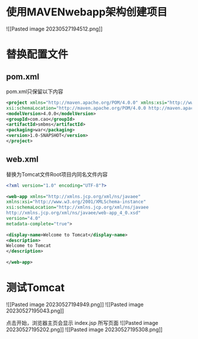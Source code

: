 
# 使用MAVENwebapp架构创建项目

![[Pasted image 20230527194512.png]]

# 替换配置文件

## pom.xml

pom.xml只保留以下内容

```xml
<project xmlns="http://maven.apache.org/POM/4.0.0" xmlns:xsi="http://www.w3.org/2001/XMLSchema-instance"  
xsi:schemaLocation="http://maven.apache.org/POM/4.0.0 http://maven.apache.org/maven-v4_0_0.xsd">  
<modelVersion>4.0.0</modelVersion>  
<groupId>com.cao</groupId>  
<artifactId>smbms</artifactId>  
<packaging>war</packaging>  
<version>1.0-SNAPSHOT</version>
</project>
```

## web.xml

替换为Tomcat文件Root项目内同名文件内容

```xml
<?xml version="1.0" encoding="UTF-8"?>  
  
<web-app xmlns="http://xmlns.jcp.org/xml/ns/javaee"  
xmlns:xsi="http://www.w3.org/2001/XMLSchema-instance"  
xsi:schemaLocation="http://xmlns.jcp.org/xml/ns/javaee  
http://xmlns.jcp.org/xml/ns/javaee/web-app_4_0.xsd"  
version="4.0"  
metadata-complete="true">  
  
<display-name>Welcome to Tomcat</display-name>  
<description>  
Welcome to Tomcat  
</description>  
  
</web-app>
```

# 测试Tomcat

![[Pasted image 20230527194949.png]]
![[Pasted image 20230527195043.png]]

点击开始，浏览器主页会显示 index.jsp 所写页面
![[Pasted image 20230527195202.png]]
![[Pasted image 20230527195308.png]]